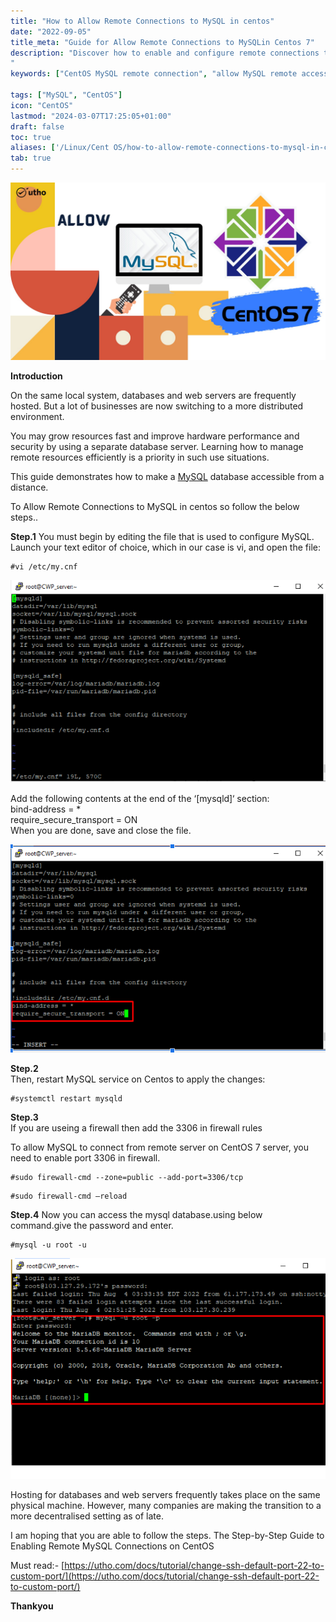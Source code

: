 ```yaml
---
title: "How to Allow Remote Connections to MySQL in centos"
date: "2022-09-05"
title_meta: "Guide for Allow Remote Connections to MySQLin Centos 7"
description: "Discover how to enable and configure remote connections to MySQL on CentOS. This tutorial provides step-by-step instructions to modify MySQL configuration files, adjust firewall settings, and allow external connections to MySQL databases from remote clients on CentOS, facilitating efficient database management.
"
keywords: ["CentOS MySQL remote connection", "allow MySQL remote access CentOS", "CentOS MySQL remote connection setup", "configure MySQL remote access CentOS", "CentOS MySQL enable remote access", "MySQL remote access CentOS firewall", "CentOS MySQL remote access tutorial", "CentOS MySQL bind-address"]

tags: ["MySQL", "CentOS"]
icon: "CentOS"
lastmod: "2024-03-07T17:25:05+01:00"
draft: false
toc: true
aliases: ['/Linux/Cent OS/how-to-allow-remote-connections-to-mysql-in-centos/']
tab: true
---
```


![Allow Remote Connections to MySQL in centos](images/How-to-Allow-Remote-Connections-to-MySQL-in-centos_utho.jpg)

**Introduction**

On the same local system, databases and web servers are frequently hosted. But a lot of businesses are now switching to a more distributed environment.

You may grow resources fast and improve hardware performance and security by using a separate database server. Learning how to manage remote resources efficiently is a priority in such use situations.

This guide demonstrates how to make a [MySQL](https://en.wikipedia.org/wiki/MySQL) database accessible from a distance.

To Allow Remote Connections to MySQL in centos so follow the below steps..

**Step.1** You must begin by editing the file that is used to configure MySQL. Launch your text editor of choice, which in our case is vi, and open the file:

```
#vi /etc/my.cnf
```

![](images/Screenshot_24-2.png)

Add the following contents at the end of the ‘\[mysqld\]‘ section:  
bind-address = \*  
require\_secure\_transport = ON  
When you are done, save and close the file.

![](images/Screenshot_25-3.png)

**Step.2**  
Then, restart MySQL service on Centos to apply the changes:

```
#systemctl restart mysqld  

```

**Step.3**  
If you are useing a firewall then add the 3306 in firewall rules

To allow MySQL to connect from remote server on CentOS 7 server, you need to enable port 3306 in firewall.

```
#sudo firewall-cmd --zone=public --add-port=3306/tcp  

```

```
#sudo firewall-cmd –reload
```

**Step.4** Now you can access the mysql database.using below command.give the password and enter.

```
#mysql -u root -u
```

![](images/Screenshot_26-3.png)

Hosting for databases and web servers frequently takes place on the same physical machine. However, many companies are making the transition to a more decentralised setting as of late.

I am hoping that you are able to follow the steps. The Step-by-Step Guide to Enabling Remote MySQL Connections on CentOS

Must read:- [https://utho.com/docs/tutorial/change-ssh-default-port-22-to-custom-port/](https://utho.com/docs/tutorial/change-ssh-default-port-22-to-custom-port/)

**Thankyou**
